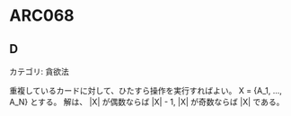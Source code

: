 # ARC068

## D
カテゴリ: 貪欲法

重複しているカードに対して、ひたすら操作を実行すればよい。
X = {A_1, ..., A_N} とする。
解は、 |X| が偶数ならば |X| - 1, |X| が奇数ならば |X| である。